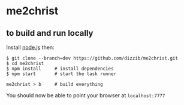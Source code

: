 # me2christ

## to build and run locally

Install [node.js][nodejs] then:

    $ git clone --branch=dev https://github.com/dizzib/me2christ.git
    $ cd me2christ
    $ npm install     # install dependencies
    $ npm start       # start the task runner

    me2christ > b     # build everything

You should now be able to point your browser at `localhost:7777`

[nodejs]: http://nodejs.org/download/
